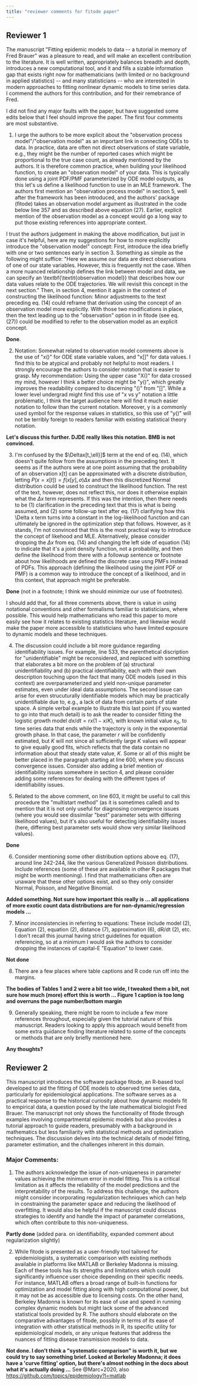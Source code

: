 ```yaml
---
title: "reviewer comments for fitode paper"
---
```


## Reviewer 1

The manuscript "Fitting epidemic models to data -- a tutorial in memory of Fred Brauer" was a pleasure to read, and will make an excellent contribution to the literature. It is well written, appropriately balances breadth and depth, introduces a new computational tool, and it and fills a sizable information gap that exists right now for mathematicians (with limited or no background in applied statistics) -- and many statisticians -- who are interested in modern approaches to fitting nonlinear dynamic models to time series data. I commend the authors for this contribution, and for their remebrance of Fred.

I did not find any major faults with the paper, but have suggested some edits below that I feel should improve the paper. The first four comments are most substantive.

1. I urge the authors to be more explicit about the "observation process model"/"observation model" as an important link in connecting ODEs to data. In practice, data are often not direct observations of state variable, e.g., they might be the number of reported cases which might be proportional to the true case count, as already mentioned by the authors. It is therefore common practice, when building your likelihood function, to create an "observation model" of your data. This is typically done using a joint PDF/PMF parameterized by ODE model outputs, as this let's us define a likelihood function to use in an MLE framework. The authors first mention an "observation process model" in section 5, well after the framework has been introduced, and the authors' package (fitode) takes an observation model argument as illustrated in the code below line 357 and as described above equation (27). Earlier, explicit mention of the observation model as a concept would go a long way to
put those existing references into appropriate context.

I trust the authors judgement in making the above modification, but just in case it's helpful, here are my suggestions for how to more explicitly introduce the "observation model" concept: First, introduce the idea briefly with one or two sentences early in section 3. Something as simple as the following might suffice: "Here we assume our data are direct observations of one of our state variables. However, this is frequently not the case. When a more nuanced relationship defines the link between model and data, we can specify an \textbf{\textit{observation model}} that describes how our data values relate to the ODE trajectories. We will revisit this concept in the next section." Then, in section 4, mention it again in the context of constructing the likelihood function: Minor adjustments to the text preceding eq. (14) could reframe that derivation using the concept of an observation model more explicitly. With those two modifications in place, then the text leading up to
the "observation" option in in fitode (see eq. (27)) could be modified to refer to the observation model as an explicit concept.

**Done**.

2.  Notation: Somewhat related to observation model comments above is the use of "x()" for ODE state variable values, and "x[]" for data values. I find this to be atypical and probably not helpful to most readers.  I strongly encourage the authors to consider notation that is easier to grasp.  My recommendation: Using the upper case "X()" for data crossed my mind, however I think a better choice might be "y()", which greatly improves the readability compared to discerning "()" from "[]". While a lower level undergrad might find this use of "x vs y" notation a little problematic, I think the target audience here will find it much easier notation to follow than the current notation. Moreover, y is a commonly used symbol for the response values in statistics, so this use of "y()" will not be terribly foreign to readers familiar with existing statistical theory notation.

**Let's discuss this further. DJDE really likes this notation. BMB is not convinced.**

3. I'm confused by the $\Deltax[t_\ell}]$ term at the end of eq. (14), which doesn't quite follow from the assumptions in the preceding text. It seems as if the authors were at one point assuming that the probability of an observation x[t] can be approximated with a discrete distribution, letting $P(x=x[t]) = f(x[y], \sigma) \Delta x$ and then this discretized Normal distribution could be used to construct the likelihood function. The rest of the text, however, does not reflect this, nor does it otherwise explain what the $\Delta x$ term represents. If this was the intention, then there needs to be (1) clarification in the preceding text that this is what is being assumed, and (2) some follow-up text after eq. (17) clarifying how this \Delta x term turns into a constant in the log-likelihood function and can ultimately be ignored in the optimization step that follows. However, as it stands, I'm not convinced that this is the most practical way to introduce the concept of
likehood and MLE. Alternatively, please consider dropping the $\Delta x$ from eq. (14) and changing the left side of equation (14) to indicate that it's a joint density function, not a probability, and then define the likelihood from there with a followup sentence or footnote about how likelihoods are defined the discrete case usng PMFs instead of PDFs.  This approach (defining the likelihood using the joint PDF or PMF) is a common way to introduce the concept of a likelihood, and in this context, that approach might be preferable.

**Done** (not in a footnote; I think we should minimize our use of footnotes).

I should add that, for all three comments above, there is value in using notational conventions and other formalisms familiar to statisticians, where possible. This would help mathematicians who read this paper to more easily see how it relates to existing statistics literature, and likewise would make the paper more accessible to statisticians who have limited exposure to dynamic models and these techniques.


4. The discussion could include a bit more guidance regarding identifiability issues. For example, line 533, the parenthetical discription for "unidentifiable" might be reconsidered, and replaced with something that elaborates a bit more on the problem of (a) structural unidentifiability and (b) practical identifiability, each with their own description touching upon the fact that many ODE models (used in this context) are overparameterized and yield non-unique parameter estimates, even under ideal data assumptions. The second issue can arise for even strucuturally identifiable models which may be practically unidentifiable due to, e.g., a lack of data from certain parts of state space. A simple verbal example to illustrate this last point (if you wanted to go into that much detail) is to ask the reader to consider fitting the logistic growth model $dx/dt=rx(1-x/K)$, with known initial value $x_0$, to time series data that ends while the trajectory is only in the exponential
growth phase. In that case, the parameter $r$ will be confidently estimated, but $K$ will not since all sufficiently large $K$ values will appear to give equally good fits, which reflects that the data contain no information about that steady state value, $K$. Some or all of this might be better placed in the paragraph starting at line 600, where you discuss convergence issues. Consider also adding a brief mention of identifiability issues somewhere in section 4, and please consider adding some references for dealing with the different types of identifiability issues.

5. Related to the above comment, on line 603, it might be useful to call this procedure the "multistart method" (as it is sometimes called) and to mention that it is not only useful for diagnosing convergence issues (where you would see dissimilar "best" parameter sets with differing likelihood values), but it's also useful for detecting identifiability issues (here, differing best parameter sets would show very similar likelihood values).

**Done**

6. Consider mentioning some other distribution options above eq. (17), around line 242-244, like the various Generalized Poisson distributions. Include references (some of these are available in other R packages that might be worth mentioning). I find that mathematicians often are unaware that these other options exist, and so they only consider Normal, Poisson, and Negative Binomial.

**Added something. Not sure how important this really is ... all applications of more exotic count data distributions are for non-dynamic/regression models ...**

7. Minor inconsistencies in referring to equations: These include model (2), Equation (2), equation (2), distance (7), approximation (6), dR/dt (2), etc. I don't recall this journal having strict guidelines for equation referencing, so at a minimum I would ask the authors to consider dropping the instances of capital-E "Equation" to lower case.

**Not done**

8. There are a few places where table captions and R code run off into the margins.

**The bodies of Tables 1 and 2 were a bit too wide, I tweaked them a bit, not sure how much (more) effort this is worth ... Figure 1 caption is too long and overruns the page number/bottom margin**

9. Generally speaking, there might be room to include a few more references throughout, especially given the tutorial nature of this manuscript. Readers looking to apply this approach would benefit from some extra guidance finding literature related to some of the concepts or methods that are only briefly mentioned here.

**Any thoughts?**


## Reviewer 2 


This manuscript introduces the software package fitode, an R-based tool developed to aid the fitting of ODE models to observed time series data, particularly for epidemiological applications. The software serves as a practical response to the historical curiosity about how dynamic models fit to empirical data, a question posed by the late mathematical biologist Fred Brauer. The manuscript not only shows the functionality of fitode through examples involving compartmental epidemic models but also provides a tutorial approach to guide readers, presumably with a background in mathematics but less familiarity with statistical methods and optimization techniques. The discussion delves into the technical details of model fitting, parameter estimation, and the challenges inherent in this domain.

### Major Comments:

1. The authors acknowledge the issue of non-uniqueness in parameter values achieving the minimum error in model fitting. This is a critical limitation as it affects the reliability of the model predictions and the interpretability of the results. To address this challenge, the authors might consider incorporating regularization techniques which can help in constraining the parameter space and reducing the likelihood of overfitting. It would also be helpful if the manuscript could discuss strategies to identify and handle the impact of parameter correlations, which often contribute to this non-uniqueness.

**Partly done** (added para. on identifiability, expanded comment about regularization slightly)

2. While fitode is presented as a user-friendly tool tailored for epidemiologists, a systematic comparison with existing methods available in platforms like MATLAB or Berkeley Madonna is missing. Each of these tools has its strengths and limitations which could significantly influence user choice depending on their specific needs. For instance, MATLAB offers a broad range of built-in functions for optimization and model fitting along with high computational power, but it may not be as accessible due to licensing costs. On the other hand, Berkeley Madonna is known for its ease of use and speed in running complex dynamic models but might lack some of the advanced statistical tools provided by R. The authors should elaborate on the comparative advantages of fitode, possibly in terms of its ease of integration with other statistical methods in R, its specific utility for epidemiological models, or any unique features that address the nuances of fitting disease transmission
models to data.

**Not done. I don't think a "systematic comparison" is worth it, but we could try to say something brief. Looked at Berkeley Madonna; it does have a 'curve fitting' option, but there's almost nothing in the docs about what it's actually doing ...** See @Marc+2020, also https://github.com/topics/epidemiology?l=matlab

